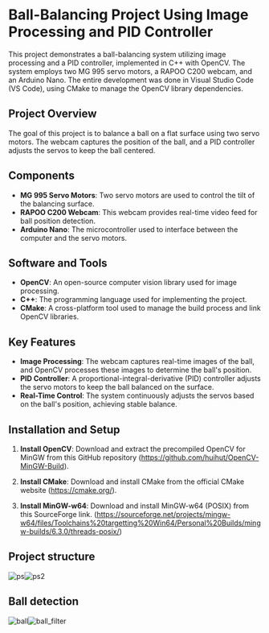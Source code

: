 # Ball-Balancing Project Using Image Processing and PID Controller

This project demonstrates a ball-balancing system utilizing image processing and a PID controller, implemented in C++ with OpenCV. The system employs two MG 995 servo motors, a RAPOO C200 webcam, and an Arduino Nano. The entire development was done in Visual Studio Code (VS Code), using CMake to manage the OpenCV library dependencies.

## Project Overview

The goal of this project is to balance a ball on a flat surface using two servo motors. The webcam captures the position of the ball, and a PID controller adjusts the servos to keep the ball centered.

## Components

- **MG 995 Servo Motors**: Two servo motors are used to control the tilt of the balancing surface.
- **RAPOO C200 Webcam**: This webcam provides real-time video feed for ball position detection.
- **Arduino Nano**: The microcontroller used to interface between the computer and the servo motors.

## Software and Tools

- **OpenCV**: An open-source computer vision library used for image processing.
- **C++**: The programming language used for implementing the project.
- **CMake**: A cross-platform tool used to manage the build process and link OpenCV libraries.

## Key Features

- **Image Processing**: The webcam captures real-time images of the ball, and OpenCV processes these images to determine the ball's position.
- **PID Controller**: A proportional-integral-derivative (PID) controller adjusts the servo motors to keep the ball balanced on the surface.
- **Real-Time Control**: The system continuously adjusts the servos based on the ball's position, achieving stable balance.

## Installation and Setup

1. **Install OpenCV**:
Download and extract the precompiled OpenCV for MinGW from this GitHub repository (https://github.com/huihut/OpenCV-MinGW-Build).

2. **Install CMake**:
Download and install CMake from the official CMake website (https://cmake.org/).

3. **Install MinGW-w64**:
Download and install MinGW-w64 (POSIX) from this SourceForge link. (https://sourceforge.net/projects/mingw-w64/files/Toolchains%20targetting%20Win64/Personal%20Builds/mingw-builds/6.3.0/threads-posix/)

## Project structure
![ps](https://github.com/user-attachments/assets/269644d7-e116-4aa7-a799-87e0ce2bca8a)![ps2](https://github.com/user-attachments/assets/4c3f5f28-40c5-44af-8938-3f0c315bc82f)

## Ball detection
![ball](https://github.com/user-attachments/assets/9b82f47a-2514-43f9-956d-18883ae39505)![ball_filter](https://github.com/user-attachments/assets/3c6ad8d7-4965-4f65-8dfd-14b1b4aabdab)







